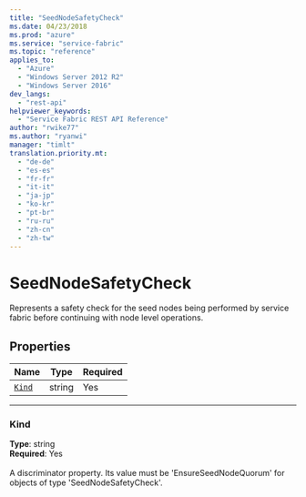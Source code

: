 ```yaml
---
title: "SeedNodeSafetyCheck"
ms.date: 04/23/2018
ms.prod: "azure"
ms.service: "service-fabric"
ms.topic: "reference"
applies_to: 
  - "Azure"
  - "Windows Server 2012 R2"
  - "Windows Server 2016"
dev_langs: 
  - "rest-api"
helpviewer_keywords: 
  - "Service Fabric REST API Reference"
author: "rwike77"
ms.author: "ryanwi"
manager: "timlt"
translation.priority.mt: 
  - "de-de"
  - "es-es"
  - "fr-fr"
  - "it-it"
  - "ja-jp"
  - "ko-kr"
  - "pt-br"
  - "ru-ru"
  - "zh-cn"
  - "zh-tw"
---
```

# SeedNodeSafetyCheck

Represents a safety check for the seed nodes being performed by service fabric before continuing with node level operations.

## Properties
| Name | Type | Required |
| --- | --- | --- |
| [`Kind`](#kind) | string | Yes |

____
### Kind
__Type__: string <br/>
__Required__: Yes <br/>
<br/>
A discriminator property. Its value must be 'EnsureSeedNodeQuorum' for objects of type 'SeedNodeSafetyCheck'.
